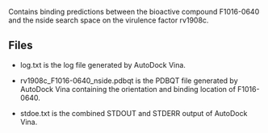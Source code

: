 Contains binding predictions between the bioactive compound F1016-0640 and the nside search space on the virulence factor rv1908c.

## Files

- log.txt is the log file generated by AutoDock Vina.

- rv1908c_F1016-0640_nside.pdbqt is the PDBQT file generated by AutoDock Vina containing the orientation and binding location of F1016-0640.

- stdoe.txt is the combined STDOUT and STDERR output of AutoDock Vina.

